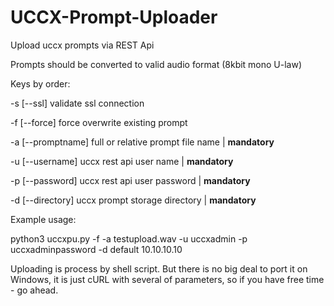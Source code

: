 # UCCX-Prompt-Uploader
Upload uccx prompts via REST Api


Prompts should be converted to valid audio format (8kbit mono U-law)


Keys by order:


-s [--ssl] validate ssl connection

-f [--force] force overwrite existing prompt

-a [--promptname] full or relative prompt file name | __mandatory__

-u [--username] uccx rest api user name            | __mandatory__

-p [--password] uccx rest api user password        | __mandatory__

-d [--directory] uccx prompt storage directory     | __mandatory__


Example usage:


python3 uccxpu.py -f -a testupload.wav -u uccxadmin -p uccxadminpassword -d default 10.10.10.10


Uploading is process by shell script. But there is no big deal to port it on Windows, it is just cURL with several of parameters, so if you have free time - go ahead.
